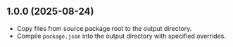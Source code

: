 ## 1.0.0 (2025-08-24)

- Copy files from source package root to the output directory.
- Compile `package.json` into the output directory with specified overrides.
